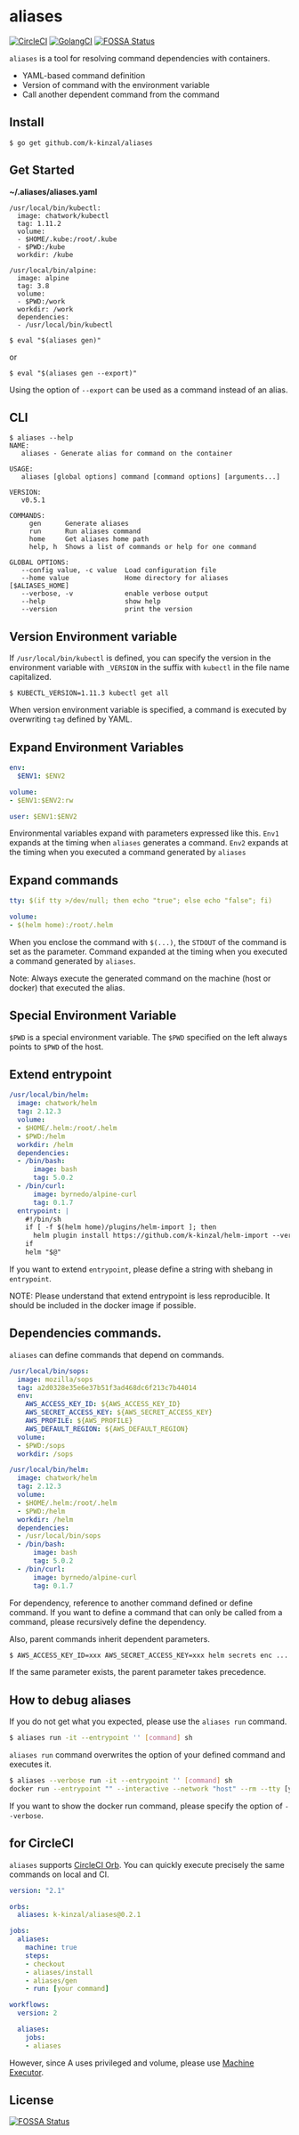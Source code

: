 # aliases

[![CircleCI](https://circleci.com/gh/k-kinzal/aliases.svg?style=svg)](https://circleci.com/gh/k-kinzal/aliases)
[![GolangCI](https://golangci.com/badges/github.com/k-kinzal/aliases.svg)](https://golangci.com/r/github.com/k-kinzal/aliases)
[![FOSSA Status](https://app.fossa.io/api/projects/git%2Bgithub.com%2Fk-kinzal%2Faliases.svg?type=shield)](https://app.fossa.io/projects/git%2Bgithub.com%2Fk-kinzal%2Faliases?ref=badge_shield)


`aliases` is a tool for resolving command dependencies with containers.

* YAML-based command definition
* Version of command with the environment variable
* Call another dependent command from the command

## Install

```
$ go get github.com/k-kinzal/aliases
```

## Get Started

**~/.aliases/aliases.yaml**

```
/usr/local/bin/kubectl:
  image: chatwork/kubectl
  tag: 1.11.2
  volume:
  - $HOME/.kube:/root/.kube
  - $PWD:/kube
  workdir: /kube

/usr/local/bin/alpine:
  image: alpine
  tag: 3.8
  volume:
  - $PWD:/work
  workdir: /work
  dependencies:
  - /usr/local/bin/kubectl
```

```
$ eval "$(aliases gen)"
```

or 

```
$ eval "$(aliases gen --export)"
```


Using the option of `--export` can be used as a command instead of an alias.

## CLI

```
$ aliases --help
NAME:
   aliases - Generate alias for command on the container

USAGE:
   aliases [global options] command [command options] [arguments...]

VERSION:
   v0.5.1

COMMANDS:
     gen      Generate aliases
     run      Run aliases command
     home     Get aliases home path
     help, h  Shows a list of commands or help for one command

GLOBAL OPTIONS:
   --config value, -c value  Load configuration file
   --home value              Home directory for aliases [$ALIASES_HOME]
   --verbose, -v             enable verbose output
   --help                    show help
   --version                 print the version
```

## Version Environment variable

If `/usr/local/bin/kubectl` is defined, you can specify the version in the environment variable with `_VERSION` in the suffix with `kubectl` in the file name capitalized.

```
$ KUBECTL_VERSION=1.11.3 kubectl get all
```

When version environment variable is specified, a command is executed by overwriting `tag` defined by YAML.


## Expand Environment Variables

```yaml
env:
  $ENV1: $ENV2
```

```yaml
volume:
- $ENV1:$ENV2:rw
```

```yaml
user: $ENV1:$ENV2
```

Environmental variables expand with parameters expressed like this.
`Env1` expands at the timing when `aliases` generates a command.
`Env2` expands at the timing when you executed a command generated by `aliases`

## Expand commands

```yaml
tty: $(if tty >/dev/null; then echo "true"; else echo "false"; fi)
```

```yaml
volume:
- $(helm home):/root/.helm
```

When you enclose the command with `$(...)`, the `STDOUT` of the command is set as the parameter.
Command expanded at the timing when you executed a command generated by `aliases`.

Note: Always execute the generated command on the machine (host or docker) that executed the alias.

## Special Environment Variable

`$PWD` is a special environment variable.
The `$PWD` specified on the left always points to `$PWD` of the host.

## Extend entrypoint

```yaml
/usr/local/bin/helm:
  image: chatwork/helm
  tag: 2.12.3
  volume:
  - $HOME/.helm:/root/.helm
  - $PWD:/helm
  workdir: /helm
  dependencies:
  - /bin/bash:
      image: bash
      tag: 5.0.2
  - /bin/curl:
      image: byrnedo/alpine-curl
      tag: 0.1.7
  entrypoint: |
    #!/bin/sh
    if [ -f $(helm home)/plugins/helm-import ]; then
      helm plugin install https://github.com/k-kinzal/helm-import --version v0.2.1
    if
    helm "$@"
```

If you want to extend `entrypoint`, please define a string with shebang in `entrypoint`.

NOTE: Please understand that extend entrypoint is less reproducible. It should be included in the docker image if possible.

## Dependencies commands.

`aliases` can define commands that depend on commands.

```yaml
/usr/local/bin/sops:
  image: mozilla/sops
  tag: a2d0328e35e6e37b51f3ad468dc6f213c7b44014 
  env:
    AWS_ACCESS_KEY_ID: ${AWS_ACCESS_KEY_ID}
    AWS_SECRET_ACCESS_KEY: ${AWS_SECRET_ACCESS_KEY}
    AWS_PROFILE: ${AWS_PROFILE}
    AWS_DEFAULT_REGION: ${AWS_DEFAULT_REGION}
  volume:
  - $PWD:/sops
  workdir: /sops

/usr/local/bin/helm:
  image: chatwork/helm
  tag: 2.12.3
  volume:
  - $HOME/.helm:/root/.helm
  - $PWD:/helm
  workdir: /helm
  dependencies:
  - /usr/local/bin/sops
  - /bin/bash:
      image: bash
      tag: 5.0.2
  - /bin/curl:
      image: byrnedo/alpine-curl
      tag: 0.1.7
```

For dependency, reference to another command defined or define command.
If you want to define a command that can only be called from a command, please recursively define the dependency.

Also, parent commands inherit dependent parameters.

```bash
$ AWS_ACCESS_KEY_ID=xxx AWS_SECRET_ACCESS_KEY=xxx helm secrets enc ...
```

If the same parameter exists, the parent parameter takes precedence.

## How to debug aliases

If you do not get what you expected, please use the `aliases run` command.

```bash
$ aliases run -it --entrypoint '' [command] sh
```

`aliases run` command overwrites the option of your defined command and executes it.

```bash
$ aliases --verbose run -it --entrypoint '' [command] sh
docker run --entrypoint "" --interactive --network "host" --rm --tty [your image] sh
```

If you want to show the docker run command, please specify the option of `--verbose`.

## for CircleCI

`aliases` supports [CircleCI Orb](https://circleci.com/orbs/registry/orb/k-kinzal/aliases).
You can quickly execute precisely the same commands on local and CI.

```yaml
version: "2.1"

orbs:
  aliases: k-kinzal/aliases@0.2.1

jobs:
  aliases:
    machine: true
    steps:
    - checkout
    - aliases/install
    - aliases/gen
    - run: [your command]

workflows:
  version: 2

  aliases:
    jobs:
    - aliases
```

However, since A uses privileged and volume, please use [Machine Executor](https://circleci.com/docs/2.0/executor-types/#using-machine).

## License
[![FOSSA Status](https://app.fossa.io/api/projects/git%2Bgithub.com%2Fk-kinzal%2Faliases.svg?type=large)](https://app.fossa.io/projects/git%2Bgithub.com%2Fk-kinzal%2Faliases?ref=badge_large)
